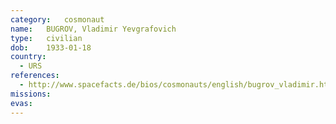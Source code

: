 ```yaml
---
category:	cosmonaut
name:	BUGROV, Vladimir Yevgrafovich
type:	civilian
dob:	1933-01-18
country:
  - URS
references:
  - http://www.spacefacts.de/bios/cosmonauts/english/bugrov_vladimir.htm
missions:
evas:
---
```

